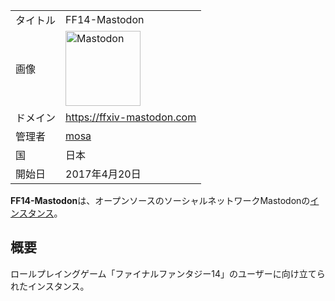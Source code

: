 <div>

|          |                                                                                                                                                                                                                                                                                                        |
|----------|--------------------------------------------------------------------------------------------------------------------------------------------------------------------------------------------------------------------------------------------------------------------------------------------------------|
| タイトル | FF14-Mastodon                                                                                                                                                                                                                                                                                          |
| 画像     | [<img src="/images/thumb/0/00/Mastodon_logo.png/120px-Mastodon_logo.png" srcset="/images/thumb/0/00/Mastodon_logo.png/180px-Mastodon_logo.png 1.5x, /images/0/00/Mastodon_logo.png 2x" width="120" height="120" alt="Mastodon" />](/%E3%83%95%E3%82%A1%E3%82%A4%E3%83%AB:Mastodon_logo.png "Mastodon") |
| ドメイン | <a href="https://ffxiv-mastodon.com" rel="nofollow">https://ffxiv-mastodon.com</a>                                                                                                                                                                                                                     |
| 管理者   | <a href="https://ffxiv-mastodon.com/@mosa" rel="nofollow">mosa</a>                                                                                                                                                                                                                                     |
| 国       | 日本                                                                                                                                                                                                                                                                                                   |
| 開始日   | 2017年4月20日                                                                                                                                                                                                                                                                                          |

**FF14-Mastodon**は、オープンソースのソーシャルネットワークMastodonの[インスタンス](/%E3%82%A4%E3%83%B3%E3%82%B9%E3%82%BF%E3%83%B3%E3%82%B9 "インスタンス")。

## 概要

ロールプレイングゲーム「ファイナルファンタジー14」のユーザーに向け立てられたインスタンス。

</div>
